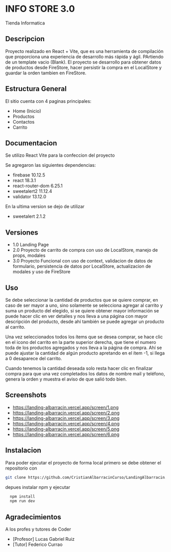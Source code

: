 
# INFO STORE 3.0
Tienda Informatica

## Descripcion
Proyecto realizado en React + Vite, que es una herramienta de compilación que proporciona una experiencia de desarrollo más rápida y ágil. PArtiendo de un template vacio (Blank).
El proyecto se desarrollo para obtener datos de productos desde FireStore, hacer persistir la compra en el LocalStore y guardar la orden tambien en FireStore. 

## Estructura General
El sitio cuenta con 4 paginas principales:
- Home (Inicio)
- Productos
- Contactos
- Carrito


## Documentacion
Se utilizo React Vite para la confeccion del proyecto

Se agregaron las siguientes dependencias:
- firebase 10.12.5
- react 18.3.1
- react-router-dom 6.25.1
- sweetalert2 11.12.4
- validator 13.12.0
        
En la ultima version se dejo de utilizar 
- sweetalert 2.1.2
           

## Versiones
- 1.0 Landing Page
- 2.0 Proyecto de carrito de compra con uso de LocalStore, manejo de props, modales
- 3.0 Proyecto Funcional con uso de context, validacion de datos de formulario, persistencia de datos por LocalStore, actualizacion de modales y uso de FireStore


## Uso
Se debe seleccionar la cantidad de productos que se quiere comprar, en caso de ser mayor a uno, sino solamente se selecciona agregar al carrito y suma un producto del elegido, si se quiere obtener mayor información se puede hacer clic en ver detalles y nos lleva a una página con mayor descripción del producto, desde ahí también se puede agregar un producto al carrito. 

Una vez seleccionados todos los ítems que se desea comprar, se hace clic en el icono del carrito en la parte superior derecha, que tiene el numero toda de los productos agregados y nos lleva a la página de compra. Ahí se puede ajustar la cantidad de algún producto apretando en el ítem -1, si llega a 0 desaparece del carrito. 

Cuando tenemos la cantidad deseada solo resta hacer clic en finalizar compra para que una vez completados los datos de nombre mail y teléfono, genera la orden y muestra el aviso de que salió todo bien. 


## Screenshots
- https://landing-albarracin.vercel.app/screen/1.png
- https://landing-albarracin.vercel.app/screen/2.png
- https://landing-albarracin.vercel.app/screen/3.png
- https://landing-albarracin.vercel.app/screen/4.png
- https://landing-albarracin.vercel.app/screen/5.png
- https://landing-albarracin.vercel.app/screen/6.png


## Instalacion
Para poder ejecutar el proyecto de forma local primero se debe obtener el repositorio con 
```bash
git clone https://github.com/CristianAlbarracinCurso/LandingAlbarracin.git
```
depues instalar npm y ejecutar
```bash
  npm install
  npm run dev
```
## Agradecimientos
A los profes y tutores de Coder
- [Profesor] Lucas Gabriel Ruiz
- [Tutor] Federico Currao